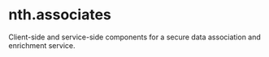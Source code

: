 # nth.associates
Client-side and service-side components for a secure data association and enrichment service.
